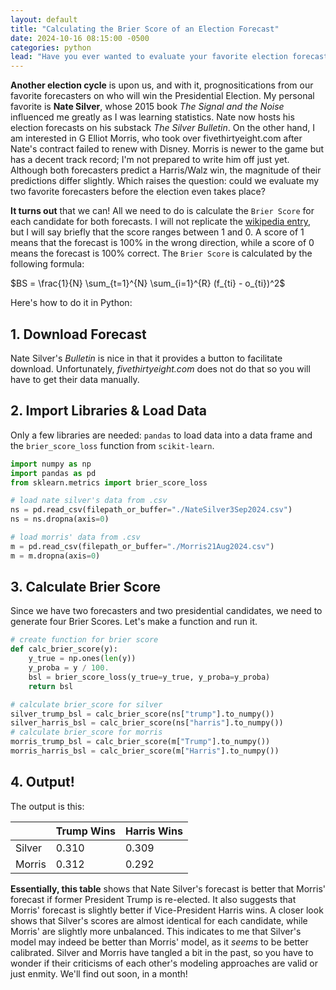 ```yaml
---
layout: default
title: "Calculating the Brier Score of an Election Forecast"
date: 2024-10-16 08:15:00 -0500
categories: python
lead: "Have you ever wanted to evaluate your favorite election forecast?"
---
```

**Another election cycle** is upon us, and with it, prognositications from our favorite forecasters on who will win the Presidential Election.
My personal favorite is **Nate Silver**, whose 2015 book _The Signal and the Noise_ influenced me greatly as I was learning statistics. 
Nate now hosts his election forecasts on his substack _The Silver Bulletin_. 
On the other hand, I am interested in G Elliot Morris, who took over fivethirtyeight.com after Nate's contract failed to renew with Disney. 
Morris is newer to the game but has a decent track record; I'm not prepared to write him off just yet. 
Although both forecasters predict a Harris/Walz win, the magnitude of their predictions differ slightly. Which raises the question: could we evaluate my two favorite forecasters
before the election even takes place?

**It turns out** that we can! All we need to do is calculate the `Brier Score` for each candidate for both forecasts. I will not replicate the 
[wikipedia entry](https://en.wikipedia.org/wiki/Brier_score), but I will say briefly that the score ranges between 1 and 0. 
A score of 1 means that the forecast is 100% in the wrong direction, while a score of 0 means the forecast is 100% correct.
The `Brier Score` is calculated by the following formula:

$BS = \frac{1}{N} \sum_{t=1}^{N} \sum_{i=1}^{R} (f_{ti} - o_{ti})^2$

Here's how to do it in Python:

## 1. Download Forecast
Nate Silver's _Bulletin_ is nice in that it provides a button to facilitate download. Unfortunately, _fivethirtyeight.com_ does not do that
so you will have to get their data manually. 

## 2. Import Libraries & Load Data
Only a few libraries are needed: `pandas` to load data into a data frame and the `brier_score_loss` function from `scikit-learn`. 

```python
import numpy as np
import pandas as pd
from sklearn.metrics import brier_score_loss

# load nate silver's data from .csv
ns = pd.read_csv(filepath_or_buffer="./NateSilver3Sep2024.csv")
ns = ns.dropna(axis=0)

# load morris' data from .csv
m = pd.read_csv(filepath_or_buffer="./Morris21Aug2024.csv")
m = m.dropna(axis=0)
```

## 3. Calculate Brier Score
Since we have two forecasters and two presidential candidates, we need to generate four Brier Scores. 
Let's make a function and run it. 

```python
# create function for brier score
def calc_brier_score(y):
    y_true = np.ones(len(y))
    y_proba = y / 100.
    bsl = brier_score_loss(y_true=y_true, y_proba=y_proba)
    return bsl

# calculate brier_score for silver
silver_trump_bsl = calc_brier_score(ns["trump"].to_numpy())
silver_harris_bsl = calc_brier_score(ns["harris"].to_numpy())
# calculate brier_score for morris
morris_trump_bsl = calc_brier_score(m["Trump"].to_numpy())
morris_harris_bsl = calc_brier_score(m["Harris"].to_numpy())
```

## 4. Output!
The output is this: 

|        | Trump Wins | Harris Wins |
|:-------|:-----------|:------------|
| Silver | 0.310      | 0.309       |
| Morris | 0.312      | 0.292       |

**Essentially, this table** shows that Nate Silver's forecast is better that Morris' forecast if former President Trump is re-elected. 
It also suggests that Morris' forecast is slightly better if Vice-President Harris wins. 
A closer look shows that Silver's scores are almost identical for each candidate, while Morris' are slightly more 
unbalanced. This indicates to me that Silver's model may indeed be better than Morris' model, as it _seems_ to be better calibrated. 
Silver and Morris have tangled a bit in the past, so you have to wonder if their criticisms of each other's modeling approaches are 
valid or just enmity.  We'll find out soon, in a month!


